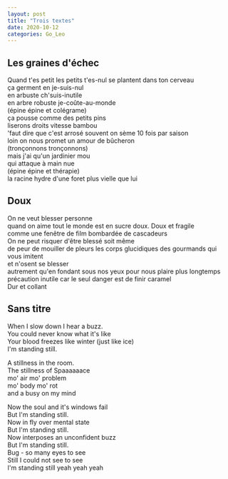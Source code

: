 ```yaml
---
layout: post
title: "Trois textes"
date: 2020-10-12
categories: Go_Leo
---
```


## Les graines d'échec

Quand t'es petit les petits t'es-nul se plantent dans ton cerveau  
ça germent en je-suis-nul  
en arbuste ch'suis-inutile  
en arbre robuste je-coûte-au-monde  
(épine épine et colégrame)  
ça pousse comme des petits pins  
liserons droits vitesse bambou  
'faut dire que c'est arrosé souvent on sème 10 fois par saison  
loin on nous promet un amour de bûcheron  
(tronçonnons tronçonnons)  
mais j'ai qu'un jardinier mou  
qui attaque à main nue  
(épine épine et thérapie)  
la racine hydre d'une foret plus vielle que lui

## Doux

On ne veut blesser personne  
quand on aime tout le monde est en sucre 
doux. Doux et fragile  
comme une fenêtre de film bombardée de cascadeurs  
On ne peut risquer d'être blessé soit même  
de peur de mouiller de pleurs les corps glucidiques des gourmands qui vous imitent  
et n'osent se blesser  
autrement qu'en fondant sous nos yeux pour nous plaire plus longtemps  
précaution inutile car le seul danger est de finir caramel  
Dur et collant

## Sans titre

When I slow down I hear a buzz.  
You could never know what it's like  
Your blood freezes like winter (just like ice)  
I'm standing still.

A stillness in the room.  
The stillness of Spaaaaaace  
mo' air mo' problem  
mo' body mo' rot  
and a busy on my mind

Now the soul and it's windows fail  
But I'm standing still.  
Now in fly over mental state  
But I'm standing still.  
Now interposes an unconfident buzz  
But I'm standing still.  
Bug - so many eyes to see  
Still I could not see to see  
I'm standing still yeah yeah yeah
